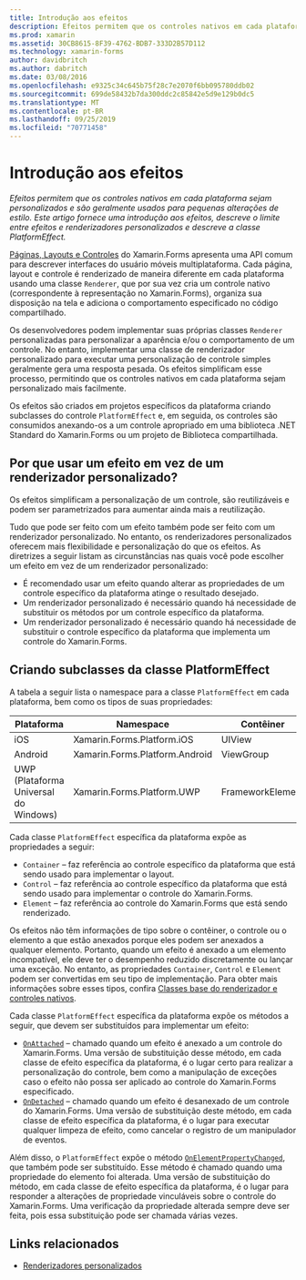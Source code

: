 ```yaml
---
title: Introdução aos efeitos
description: Efeitos permitem que os controles nativos em cada plataforma sejam personalizados e são geralmente usados para pequenas alterações de estilo. Este artigo fornece uma introdução aos efeitos, descreve o limite entre efeitos e renderizadores personalizados e descreve a classe PlatformEffect.
ms.prod: xamarin
ms.assetid: 30CB8615-8F39-4762-BDB7-333D2B57D112
ms.technology: xamarin-forms
author: davidbritch
ms.author: dabritch
ms.date: 03/08/2016
ms.openlocfilehash: e9325c34c645b75f28c7e2070f6bb095780ddb02
ms.sourcegitcommit: 699de58432b7da300ddc2c85842e5d9e129b0dc5
ms.translationtype: MT
ms.contentlocale: pt-BR
ms.lasthandoff: 09/25/2019
ms.locfileid: "70771458"
---
```

# <a name="introduction-to-effects"></a>Introdução aos efeitos

_Efeitos permitem que os controles nativos em cada plataforma sejam personalizados e são geralmente usados para pequenas alterações de estilo. Este artigo fornece uma introdução aos efeitos, descreve o limite entre efeitos e renderizadores personalizados e descreve a classe PlatformEffect._

[Páginas, Layouts e Controles](~/xamarin-forms/user-interface/controls/index.md) do Xamarin.Forms apresenta uma API comum para descrever interfaces do usuário móveis multiplataforma. Cada página, layout e controle é renderizado de maneira diferente em cada plataforma usando uma classe `Renderer`, que por sua vez cria um controle nativo (correspondente à representação no Xamarin.Forms), organiza sua disposição na tela e adiciona o comportamento especificado no código compartilhado.

Os desenvolvedores podem implementar suas próprias classes `Renderer` personalizadas para personalizar a aparência e/ou o comportamento de um controle. No entanto, implementar uma classe de renderizador personalizado para executar uma personalização de controle simples geralmente gera uma resposta pesada. Os efeitos simplificam esse processo, permitindo que os controles nativos em cada plataforma sejam personalizado mais facilmente.

Os efeitos são criados em projetos específicos da plataforma criando subclasses do controle `PlatformEffect` e, em seguida, os controles são consumidos anexando-os a um controle apropriado em uma biblioteca .NET Standard do Xamarin.Forms ou um projeto de Biblioteca compartilhada.

## <a name="why-use-an-effect-over-a-custom-renderer"></a>Por que usar um efeito em vez de um renderizador personalizado?

Os efeitos simplificam a personalização de um controle, são reutilizáveis e podem ser parametrizados para aumentar ainda mais a reutilização.

Tudo que pode ser feito com um efeito também pode ser feito com um renderizador personalizado. No entanto, os renderizadores personalizados oferecem mais flexibilidade e personalização do que os efeitos. As diretrizes a seguir listam as circunstâncias nas quais você pode escolher um efeito em vez de um renderizador personalizado:

- É recomendado usar um efeito quando alterar as propriedades de um controle específico da plataforma atinge o resultado desejado.
- Um renderizador personalizado é necessário quando há necessidade de substituir os métodos por um controle específico da plataforma.
- Um renderizador personalizado é necessário quando há necessidade de substituir o controle específico da plataforma que implementa um controle do Xamarin.Forms.

## <a name="subclassing-the-platformeffect-class"></a>Criando subclasses da classe PlatformEffect

A tabela a seguir lista o namespace para a classe `PlatformEffect` em cada plataforma, bem como os tipos de suas propriedades:

|Plataforma|Namespace|Contêiner|Controle|
|--- |--- |--- |--- |
|iOS|Xamarin.Forms.Platform.iOS|UIView|UIView|
|Android|Xamarin.Forms.Platform.Android|ViewGroup|Exibir|
|UWP (Plataforma Universal do Windows)|Xamarin.Forms.Platform.UWP|FrameworkElement|FrameworkElement|

Cada classe `PlatformEffect` específica da plataforma expõe as propriedades a seguir:

- `Container` – faz referência ao controle específico da plataforma que está sendo usado para implementar o layout.
- `Control` – faz referência ao controle específico da plataforma que está sendo usado para implementar o controle do Xamarin.Forms.
- `Element` – faz referência ao controle do Xamarin.Forms que está sendo renderizado.

Os efeitos não têm informações de tipo sobre o contêiner, o controle ou o elemento a que estão anexados porque eles podem ser anexados a qualquer elemento. Portanto, quando um efeito é anexado a um elemento incompatível, ele deve ter o desempenho reduzido discretamente ou lançar uma exceção. No entanto, as propriedades `Container`, `Control` e `Element` podem ser convertidas em seu tipo de implementação. Para obter mais informações sobre esses tipos, confira [Classes base do renderizador e controles nativos](~/xamarin-forms/app-fundamentals/custom-renderer/renderers.md).

Cada classe `PlatformEffect` específica da plataforma expõe os métodos a seguir, que devem ser substituídos para implementar um efeito:

- [`OnAttached`](xref:Xamarin.Forms.Effect.OnAttached) – chamado quando um efeito é anexado a um controle do Xamarin.Forms. Uma versão de substituição desse método, em cada classe de efeito específica da plataforma, é o lugar certo para realizar a personalização do controle, bem como a manipulação de exceções caso o efeito não possa ser aplicado ao controle do Xamarin.Forms especificado.
- [`OnDetached`](xref:Xamarin.Forms.Effect.OnDetached) – chamado quando um efeito é desanexado de um controle do Xamarin.Forms. Uma versão de substituição deste método, em cada classe de efeito específica da plataforma, é o lugar para executar qualquer limpeza de efeito, como cancelar o registro de um manipulador de eventos.

Além disso, o `PlatformEffect` expõe o método [`OnElementPropertyChanged`](xref:Xamarin.Forms.PlatformEffect`2.OnElementPropertyChanged(System.ComponentModel.PropertyChangedEventArgs)), que também pode ser substituído. Esse método é chamado quando uma propriedade do elemento foi alterada. Uma versão de substituição do método, em cada classe de efeito específica da plataforma, é o lugar para responder a alterações de propriedade vinculáveis sobre o controle do Xamarin.Forms. Uma verificação da propriedade alterada sempre deve ser feita, pois essa substituição pode ser chamada várias vezes.

## <a name="related-links"></a>Links relacionados

- [Renderizadores personalizados](~/xamarin-forms/app-fundamentals/custom-renderer/index.md)
